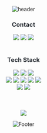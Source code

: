 <div align="center">

![header](https://capsule-render.vercel.app/api?type=waving&amp;color=0:758af0,100:d89bd9&amp;height=180&amp;text=Jaehoon's%20GitHub&amp;animation=fadeIn&amp;fontColor=ffffff&amp;fontSize=50)
<h3 style="color: #282d33;">Contact</h3>
<div align="center"><a href="mailto:jaehoon.go.0603@gmail.com"> <img src="https://img.shields.io/badge/Gmail-EA4335?style=for-the-badge&amp;logo=Gmail&amp;logoColor=white&amp;link=mailto:jaehoon.go.0603@gmail.com" /></a>
  <a href="https://velog.io/@jaehoon_go"> <img src="https://img.shields.io/badge/Velog-20C997?style=for-the-badge&amp;logo=Velog&amp;logoColor=white&amp;link=https://velog.io/@jaehoon_go" /></a>
  <a href="https://medium.com/@jaehoon_go"> <img src="https://img.shields.io/badge/Medium-000000?style=for-the-badge&amp;logo=Medium&amp;logoColor=white&amp;link=https://medium.com/@jaehoon_go"/></a></div>
<br/>
<h3 style="color: #282d33; text-align: center;">Tech Stack</h3>
<div align="center"><img src="https://img.shields.io/badge/Javascript-F7DF1E?style=for-the-badge&amp;logo=Javascript&amp;logoColor=white" /> <img src="https://img.shields.io/badge/Typescript-3178C6?style=for-the-badge&amp;logo=Typescript&amp;logoColor=white" /> <img src="https://img.shields.io/badge/Python-3776AB?style=for-the-badge&amp;logo=Python&amp;logoColor=white" /> 
<br/>
<img src="https://img.shields.io/badge/React-61DAFB?style=for-the-badge&amp;logo=React&amp;logoColor=white" /> <img src="https://img.shields.io/badge/Next.js-000000?style=for-the-badge&amp;logo=Next.js&amp;logoColor=white" /> <img src="https://img.shields.io/badge/StyledComponents-DB7093?style=for-the-badge&amp;logo=StyledComponents&amp;logoColor=white" /> <img src="https://img.shields.io/badge/Zustand-3292a8?style=for-the-badge&amp;logo=Zustandt&amp;logoColor=white" /> <img src="https://img.shields.io/badge/Django-092E20?style=for-the-badge&amp;logo=Django&amp;logoColor=white" />
<br/>
<img src="https://img.shields.io/badge/Amazon S3-569A31?style=for-the-badge&amp;logo=Amazon S3&amp;logoColor=white" /> <img src="https://img.shields.io/badge/MySQL-4479A1?style=for-the-badge&amp;logo=MySQL&amp;logoColor=white" /></div>
</div>
<div align="center">
<br/>
<br/>
<br/>
<div align="center"><img src="https://github-readme-stats.vercel.app/api?username=hoon99&amp;bg_color=180,ffffff,00000000&amp;title_color=2e46a8&amp;text_color=2e46a8" /></div>
<div align="center">

![Footer](https://capsule-render.vercel.app/api?type=waving&amp;color=0:758af0,100:d89bd9&amp;height=120&amp;&section=footer)
